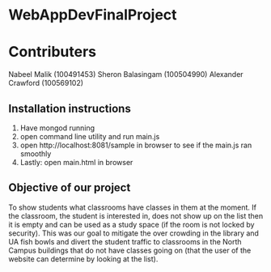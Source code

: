 # WebAppDevFinalProject
# Contributers
Nabeel Malik (100491453)
Sheron Balasingam (100504990)
Alexander Crawford (100569102)

## Installation instructions
1. Have mongod running
2. open command line utility and run main.js
3. open http://localhost:8081/sample in browser to see if the main.js ran smoothly
4. Lastly: open main.html in browser

## Objective of our project
To show students what classrooms have classes in them at the moment. If the classroom, the student is interested in, does not show up on the list then it is empty and can be used as a study space (if the room is not locked by security).
This was our goal to mitigate the over crowding in the library and UA fish bowls and divert the student traffic to classrooms in the North Campus buildings that do not have classes going on (that the user of the website can determine by looking at the list).
